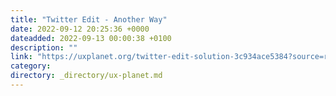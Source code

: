 ```yaml
---
title: "Twitter Edit - Another Way"
date: 2022-09-12 20:25:36 +0000
dateadded: 2022-09-13 00:00:38 +0100
description: ""
link: "https://uxplanet.org/twitter-edit-solution-3c934ace5384?source=rss----819cc2aaeee0---4"
category:
directory: _directory/ux-planet.md
---
```

